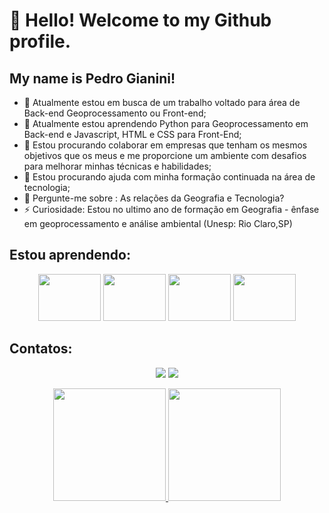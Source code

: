 # 👋 Hello! Welcome to my Github profile.
## My name is Pedro Gianini!

- 🔭 Atualmente estou em busca de um trabalho voltado para área de Back-end Geoprocessamento ou Front-end;
- 🌱 Atualmente estou aprendendo Python para Geoprocessamento em Back-end e Javascript, HTML e CSS para Front-End;
- 👯 Estou procurando colaborar em empresas que tenham os mesmos objetivos que os meus e me proporcione um ambiente com desafios para melhorar minhas técnicas e habilidades;
- 🤔 Estou procurando ajuda com minha formação continuada na área de tecnologia;
- 💬 Pergunte-me sobre : As relações da Geografia e Tecnologia?
- ⚡ Curiosidade: Estou no ultimo ano de formação em Geografia - ênfase em geoprocessamento e análise ambiental (Unesp: Rio Claro,SP)


## Estou aprendendo:
<p align=center>
<img src="https://cdn.jsdelivr.net/gh/devicons/devicon/icons/python/python-original-wordmark.svg" width="100" height="75"/>
<img src="https://cdn.jsdelivr.net/gh/devicons/devicon/icons/javascript/javascript-plain.svg" width="100" height="75" />
<img src="https://cdn.jsdelivr.net/gh/devicons/devicon/icons/html5/html5-original-wordmark.svg" width="100" height="75"/>
<img src="https://cdn.jsdelivr.net/gh/devicons/devicon/icons/css3/css3-original-wordmark.svg" width="100" height="75"/>  
</p>


## Contatos:
<p align=center>
<a href = "mailto:pedro.casagrande-gianini@unesp.br"><img src="https://img.shields.io/badge/Gmail-D14836?style=for-the-badge&logo=gmail&logoColor=white" target="_blank"></a>
<a href="https://www.linkedin.com/in/pedro-h-c-casagrande-gianini-47a985236/" target="_blank"><img src="https://img.shields.io/badge/-LinkedIn-%230077B5?style=for-the-badge&logo=linkedin&logoColor=white" target="_blank"></a>       
</p>

<p align=center>
<a href="https://github.com/seu-usuário-aqui">
<img height="180em" src="https://github-readme-stats.vercel.app/api/top-langs/?username=Pedro-Gianini&layout=compact&langs_count=7&theme=dracula"/>
<img height="180em" src="https://github-readme-stats.vercel.app/api?username=Pedro-Gianini&show_icons=true&theme=dracula&include_all_commits=true&count_private=true"/>
</p>
